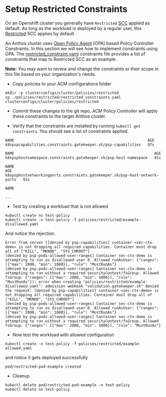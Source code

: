 # Setup Restricted Constraints

On an Openshift cluster you generally have `Restricted` [SCC](https://docs.openshift.com/container-platform/4.7/authentication/managing-security-context-constraints.html) applied as default. As long as the workload is deployed by a regular user, this [Restricted](https://docs.openshift.com/container-platform/4.7/authentication/managing-security-context-constraints.html#examining-a-security-context-constraints-object_configuring-internal-oauth) SCC applies by default. 

An Anthos cluster uses [Open Policy Agent](https://kubernetes.io/blog/2019/08/06/opa-gatekeeper-policy-and-governance-for-kubernetes/) (OPA) based Policy Controller Constraints. In this section we will see how to implement constraints using OPA. The [restricted_constraint.yaml](./policies/restricted/restricted_constraints.yaml) constraints file provides a list of constraints that map to Restricted SCC as an example.

**Note:** You may want to review and change the constraints or their scope in this file based on your organization's needs.

* Copy policies to your ACM configurations folder

```
mkdir -p clusterconfigs/cluster/policies/restricted
cp ./policies/restricted/restricted_constraints.yaml clusterconfigs/cluster/policies/restricted 
```
* Commit these changes to the git repo. ACM Policy Controller will apply these constraints to the target Anthos cluster.

*  Verify that the constraints are installed by running `kubectl get constraints`. You should see a list of constraints applied.

```
NAME                                                            AGE
k8spspcapabilities.constraints.gatekeeper.sh/psp-capabilities   97s

NAME                                                               AGE
k8spsphostnamespace.constraints.gatekeeper.sh/psp-host-namespace   91s

NAME                                                                         AGE
k8spsphostnetworkingports.constraints.gatekeeper.sh/psp-host-network-ports   91s

NAME                                                           

...
```

* Test by creating a workload that is not allowed

```
kubectl create ns test-policy
kubectl create -n test-policy -f policies/restricted/example-disallowed.yaml
```
And notice the rejection.
```
Error from server ([denied by psp-capabilities] container <sec-ctx-demo> is not dropping all required capabilities. Container must drop all of ["KILL", "MKNOD", "SYS_CHROOT"]
[denied by psp-pods-allowed-user-ranges] Container sec-ctx-demo is attempting to run as disallowed user 0. Allowed runAsUser: {"ranges": [{"max": 2000, "min": 1000}], "rule": "MustRunAs"}
[denied by psp-pods-allowed-user-ranges] Container sec-ctx-demo is attempting to run without a required securityContext/fsGroup. Allowed fsGroup: {"ranges": [{"max": 2000, "min": 1000}], "rule": "MustRunAs"}): error when creating "policies/restricted/example-disallowed.yaml": admission webhook "validation.gatekeeper.sh" denied the request: [denied by psp-capabilities] container <sec-ctx-demo> is not dropping all required capabilities. Container must drop all of ["KILL", "MKNOD", "SYS_CHROOT"]
[denied by psp-pods-allowed-user-ranges] Container sec-ctx-demo is attempting to run as disallowed user 0. Allowed runAsUser: {"ranges": [{"max": 2000, "min": 1000}], "rule": "MustRunAs"}
[denied by psp-pods-allowed-user-ranges] Container sec-ctx-demo is attempting to run without a required securityContext/fsGroup. Allowed fsGroup: {"ranges": [{"max": 2000, "min": 1000}], "rule": "MustRunAs"}
```

* Now test the workload with allowed configuration

```
kubectl create -n test-policy -f policies/restricted/example-allowed.yaml
```
and notice it gets deployed successfully

```
pod/restricted-pod-example created
```

* Cleanup

```
kubectl delete pod/restricted-pod-example -n test-policy
kubectl delete ns test-policy
```